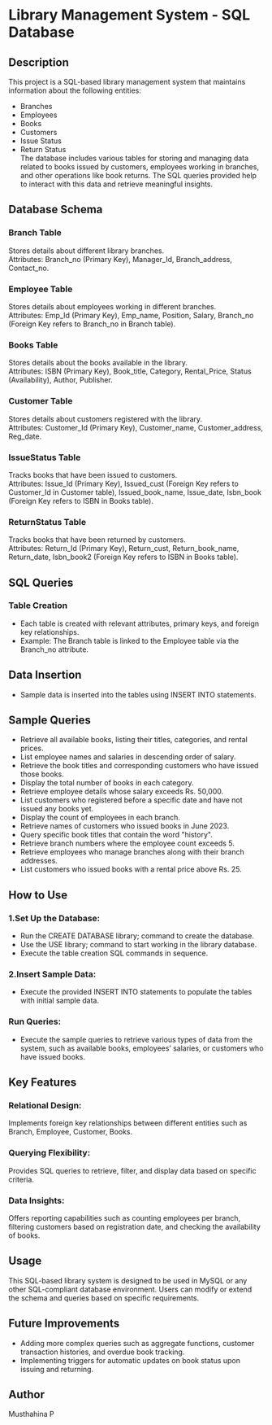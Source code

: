 # Library Management System - SQL Database
## Description
This project is a SQL-based library management system that maintains information about the following entities:

* Branches
* Employees
* Books
* Customers
* Issue Status
* Return Status \
The database includes various tables for storing and managing data related to books issued by customers, employees working in branches, and other operations like book returns. The SQL queries provided help to interact with this data and retrieve meaningful insights.

## Database Schema
### Branch Table
Stores details about different library branches.\
Attributes: Branch_no (Primary Key), Manager_Id, Branch_address, Contact_no.
### Employee Table
Stores details about employees working in different branches.\
Attributes: Emp_Id (Primary Key), Emp_name, Position, Salary, Branch_no (Foreign Key refers to Branch_no in Branch table).
### Books Table
Stores details about the books available in the library.\
Attributes: ISBN (Primary Key), Book_title, Category, Rental_Price, Status (Availability), Author, Publisher.
### Customer Table
Stores details about customers registered with the library.\
Attributes: Customer_Id (Primary Key), Customer_name, Customer_address, Reg_date.
### IssueStatus Table
Tracks books that have been issued to customers.\
Attributes: Issue_Id (Primary Key), Issued_cust (Foreign Key refers to Customer_Id in Customer table), Issued_book_name, Issue_date, Isbn_book (Foreign Key refers to ISBN in Books table).
### ReturnStatus Table
Tracks books that have been returned by customers.\
Attributes: Return_Id (Primary Key), Return_cust, Return_book_name, Return_date, Isbn_book2 (Foreign Key refers to ISBN in Books table).


## SQL Queries
### Table Creation
* Each table is created with relevant attributes, primary keys, and foreign key relationships.
* Example: The Branch table is linked to the Employee table via the Branch_no attribute.
## Data Insertion
* Sample data is inserted into the tables using INSERT INTO statements.
## Sample Queries
* Retrieve all available books, listing their titles, categories, and rental prices.
* List employee names and salaries in descending order of salary.
* Retrieve the book titles and corresponding customers who have issued those books.
* Display the total number of books in each category.
* Retrieve employee details whose salary exceeds Rs. 50,000.
* List customers who registered before a specific date and have not issued any books yet.
* Display the count of employees in each branch.
* Retrieve names of customers who issued books in June 2023.
* Query specific book titles that contain the word "history".
* Retrieve branch numbers where the employee count exceeds 5.
* Retrieve employees who manage branches along with their branch addresses.
* List customers who issued books with a rental price above Rs. 25.

## How to Use
### 1.Set Up the Database:

* Run the CREATE DATABASE library; command to create the database.
* Use the USE library; command to start working in the library database.
* Execute the table creation SQL commands in sequence.
### 2.Insert Sample Data:

* Execute the provided INSERT INTO statements to populate the tables with initial sample data.
### Run Queries:

* Execute the sample queries to retrieve various types of data from the system, such as available books, employees’ salaries, or customers who have issued books.

## Key Features
### Relational Design: 
Implements foreign key relationships between different entities such as Branch, Employee, Customer, Books.
### Querying Flexibility: 
Provides SQL queries to retrieve, filter, and display data based on specific criteria.
### Data Insights: 
Offers reporting capabilities such as counting employees per branch, filtering customers based on registration date, and checking the availability of books.
## Usage
This SQL-based library system is designed to be used in MySQL or any other SQL-compliant database environment. Users can modify or extend the schema and queries based on specific requirements.

## Future Improvements
* Adding more complex queries such as aggregate functions, customer transaction histories, and overdue book tracking.
* Implementing triggers for automatic updates on book status upon issuing and returning.
## Author
Musthahina P
